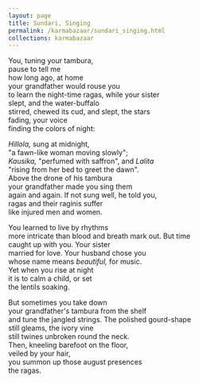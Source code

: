 ```yaml
---
layout: page
title: Sundari, Singing
permalink: /karmabazaar/sundari_singing.html
collections: karmabazaar
---
```


<p>You, tuning your tambura,<br>
pause to tell me<br>
how long ago, at home<br>
your grandfather would rouse you<br>
to learn the night-time ragas, while your sister <br>
slept, and the water-buffalo<br>
stirred, chewed its cud, and slept, the stars <br>
fading, your voice<br>
finding the colors of night:</p>
<p><em>Hillola, </em>sung at midnight,<br>
&quot;a fawn-like woman moving slowly&quot;;<br>
<em>Kausika, </em>&quot;perfumed with saffron&quot;, and <em>Lalita </em><br>
&quot;rising from her bed to greet the dawn&quot;. <br>
Above the drone of his tambura<br>
your grandfather made you sing them<br>
again and again. If not sung well, he told you, <br>
ragas and their raginis suffer<br>
like injured men and women.</p>
<p>You learned to live by rhythms<br>
more intricate than blood and breath mark out. But time <br>
caught up with you. Your sister<br>
married for love. Your husband chose you<br>
whose name means <em>beautiful, </em>for music.<br>
Yet when you rise at night<br>
it is to calm a child, or set<br>
the lentils soaking.</p>
<p>But sometimes you take down<br>
your grandfather's tambura from the shelf<br>
and tune the jangled strings. The polished gourd-shape <br>
still gleams, the ivory vine<br>
still twines unbroken round the neck.<br>
Then, kneeling barefoot on the floor,<br>
veiled by your hair,<br>
you summon up those august presences<br>
the ragas.</p>
